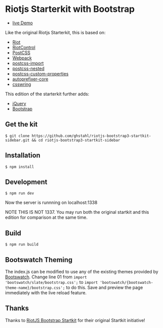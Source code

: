 # Riotjs Starterkit with Bootstrap

* [live Demo](https://ghstahl.github.io/riot1/)

Like the original Riotjs Starterkit, this is based on:

* [Riot](https://muut.com/riotjs/)
* [RiotControl](https://github.com/jimsparkman/RiotControl/)
* [PostCSS](https://github.com/postcss/postcss)
* [Webpack](http://webpack.github.io/)
* [postcss-import](https://github.com/postcss/postcss-import)
* [postcss-nested](https://github.com/postcss/postcss-nested)
* [postcss-custom-properties](https://github.com/postcss/postcss-custom-properties)
* [autoprefixer-core](https://github.com/postcss/autoprefixer-core)
* [csswring](https://github.com/hail2u/node-csswring)

This edition of the starterkit further adds:

* [jQuery](https://github.com/jquery/jquery)
* [Bootstrap](https://github.com/twbs/bootstrap)


## Get the kit

```
$ git clone https://github.com/ghstahl/riotjs-bootstrap3-startkit-sidebar.git && cd riotjs-bootstrap3-startkit-sidebar
```

## Installation

```
$ npm install
```

## Development

```
$ npm run dev
```

Now the server is runnning on localhost:1338

NOTE THIS IS NOT 1337.
You may run both the original startkit and this edition for comparison at the same time.


## Build

```
$ npm run build
```

## Bootswatch Theming

The index.js can be modified to use any of the existing themes provided by [Bootswatch](https://github.com/thomaspark/bootswatch/).
Change line 01 from `import 'bootswatch/slate/bootstrap.css';` to `import 'bootswatch/{bootswatch-theme-name}/bootstrap.css';` to do this.
Save and preview the page immediately with the live reload feature.

## Thanks

Thanks to [RiotJS Bootstrap Startkit](https://github.com/calben/riotjs-bootstrap-startkit) for their original Startkit initiative!


